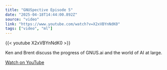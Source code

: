 ```yaml
---
title: "GNUSpective Episode 5"
date: "2025-04-18T14:44:00.892Z"
source: "video"
link: "https://www.youtube.com/watch?v=X2xVBYnNdK0"
tags: ["video", "ml"]
---
```


{{< youtube X2xVBYnNdK0 >}}

Ken and Brent discuss the progress of GNUS.ai and the world of AI at large.

[Watch on YouTube](https://www.youtube.com/watch?v=X2xVBYnNdK0)
